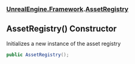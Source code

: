 ### [UnrealEngine.Framework](./UnrealEngine-Framework.md 'UnrealEngine.Framework').[AssetRegistry](./AssetRegistry.md 'UnrealEngine.Framework.AssetRegistry')
## AssetRegistry() Constructor
Initializes a new instance of the asset registry  
```csharp
public AssetRegistry();
```
